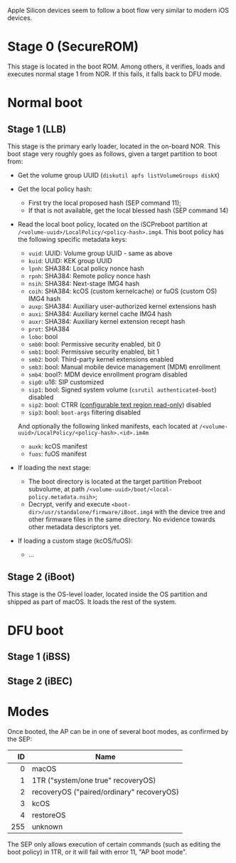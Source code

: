 Apple Silicon devices seem to follow a boot flow very similar to modern iOS devices.

# Stage 0 (SecureROM)

This stage is located in the boot ROM. Among others, it verifies, loads and executes normal stage 1 from NOR. If this fails, it falls back to DFU mode.

# Normal boot

## Stage 1 (LLB)

This stage is the primary early loader, located in the on-board NOR. This boot stage very roughly goes as follows, given a target partition to boot from:

* Get the volume group UUID (`diskutil apfs listVolumeGroups diskX`)
* Get the local policy hash:
  - First try the local proposed hash (SEP command 11);
  - If that is not available, get the local blessed hash (SEP command 14)
* Read the local boot policy, located on the iSCPreboot partition at `/<volume-uuid>/LocalPolicy/<policy-hash>.img4`. This boot policy has the following specific metadata keys:
  - `vuid`: UUID: Volume group UUID - same as above
  - `kuid`: UUID: KEK group UUID
  - `lpnh`: SHA384: Local policy nonce hash
  - `rpnh`: SHA384: Remote policy nonce hash
  - `nsih`: SHA384: Next-stage IMG4 hash
  - `coih`: SHA384: kcOS (custom kernelcache) or fuOS (custom OS) IMG4 hash
  - `auxp`: SHA384: Auxiliary user-authorized kernel extensions hash
  - `auxi`: SHA384: Auxiliary kernel cache IMG4 hash
  - `auxr`: SHA384: Auxiliary kernel extension recept hash
  - `prot`: SHA384
  - `lobo`: bool
  - `smb0`: bool: Permissive security enabled, bit 0
  - `smb1`: bool: Permissive security enabled, bit 1
  - `smb2`: bool: Third-party kernel extensions enabled
  - `smb3`: bool: Manual mobile device management (MDM) enrollment
  - `smb4`: bool?: MDM device enrollment program disabled
  - `sip0`: u16: SIP customized
  - `sip1`: bool: Signed system volume (`csrutil authenticated-boot`) disabled
  - `sip2`: bool: CTRR ([configurable text region read-only](https://keith.github.io/xcode-man-pages/bputil.1.html)) disabled
  - `sip3`: bool: `boot-args` filtering disabled

  And optionally the following linked manifests, each located at `/<volume-uuid>/LocalPolicy/<policy-hash>.<id>.im4m`
  - `auxk`: kcOS manifest
  - `fuos`: fuOS manifest

* If loading the next stage:

  - The boot directory is located at the target partition Preboot subvolume, at path `/<volume-uuid>/boot/<local-policy.metadata.nsih>`;
  - Decrypt, verify and execute `<boot-dir>/usr/standalone/firmware/iBoot.img4` with the device tree and other firmware files in the same directory. No evidence towards other metadata descriptors yet.

* If loading a custom stage (kcOS/fuOS):

  - ...

## Stage 2 (iBoot)

This stage is the OS-level loader, located inside the OS partition and shipped as part of macOS. It loads the rest of the system.

# DFU  boot

## Stage 1 (iBSS)

## Stage 2 (iBEC)

# Modes

Once booted, the AP can be in one of several boot modes, as confirmed by the SEP:

|  ID | Name                                      |
|----:|-------------------------------------------|
|   0 | macOS                                     |
|   1 | 1TR ("system/one true" recoveryOS)        |
|   2 | recoveryOS ("paired/ordinary" recoveryOS) |
|   3 | kcOS                                      |
|   4 | restoreOS                                 |
| 255 | unknown                                   |

The SEP only allows execution of certain commands (such as editing the boot policy) in 1TR, or it will fail with error 11, "AP boot mode".
